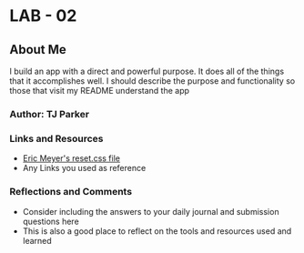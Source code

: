 # LAB - 02

## About Me

I build an app with a direct and powerful purpose. It does all of the things that it accomplishes well. I should describe the purpose and functionality so those that visit my README understand the app

### Author: TJ Parker

### Links and Resources

* [Eric Meyer's reset.css file](https://meyerweb.com/eric/tools/css/reset/)
* Any Links you used as reference

### Reflections and Comments

* Consider including the answers to your daily journal and submission questions here
* This is also a good place to reflect on the tools and resources used and learned
